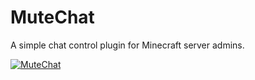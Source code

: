 # MuteChat
A simple chat control plugin for Minecraft server admins.

[![MuteChat](https://github-readme-stats.vercel.app/api/pin/?username=NerdyTechy&repo=MuteChat&count_private=true&show_icons=true&theme=dark)](https://github.com/NerdyTechy/MuteChat)
